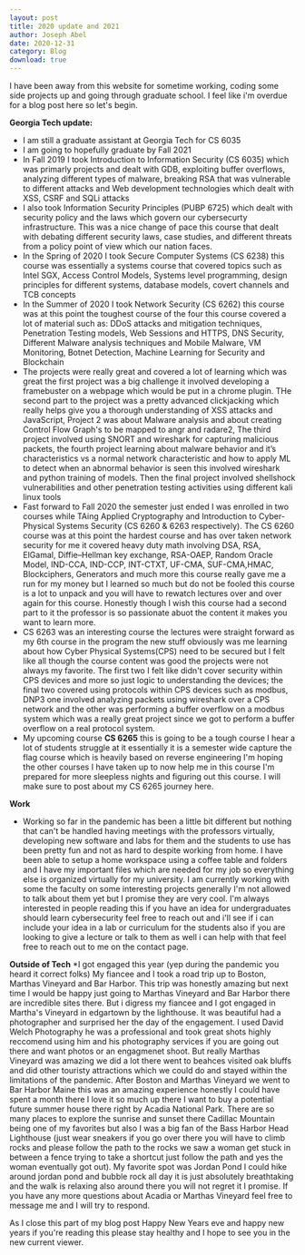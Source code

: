 ```yaml
---
layout: post
title: 2020 update and 2021
author: Joseph Abel
date: 2020-12-31
category: Blog
download: true
---
```

I have been away from this website for sometime working, coding some side projects up and going through graduate school. I feel like i'm overdue for a blog post here so let's begin. 

**Georgia Tech update:**
* I am still a graduate assistant at Georgia Tech for CS 6035
* I am going to hopefully graduate by Fall 2021
* In Fall 2019 I took Introduction to Information Security (CS 6035) which was primarly projects and dealt with GDB, exploiting buffer overflows, analyzing different types of malware, breaking RSA that was vulnerable to different attacks and Web development technologies which dealt with XSS, CSRF and SQLi attacks
* I also took Information Security Principles (PUBP 6725) which dealt with security policy and the laws which govern our cybersecurty infrastructure. This was a nice change of pace this course that dealt with debating different security laws, case studies, and different threats from a policy point of view which our nation faces.
* In the Spring of 2020 I took Secure Computer Systems (CS 6238) this course was essentially a systems course that covered topics such as Intel SGX, Access Control Models, Systems level programming, design principles for different systems, database models, covert channels and TCB concepts
* In the Summer of 2020 I took Network Security (CS 6262) this course was at this point the toughest course of the four this course covered a lot of material such as: DDoS attacks and mitigation techniques, Penetration Testing models, Web Sessions and HTTPS, DNS Security, Different Malware analysis techniques and Mobile Malware, VM Monitoring, Botnet Detection, Machine Learning for Security and Blockchain
* The projects were really great and covered a lot of learning which was great the first project was a big challenge it involved developing a framebuster on a webpage which would be put in a chrome plugin. THe second part to the project was a pretty advanced clickjacking which really helps give you a thorough understanding of XSS attacks and JavaScript, Project 2 was about Malware analysis and about creating Control Flow Graph's to be mapped to angr and radare2, The third project involved using SNORT and wireshark for capturing malicious packets, the fourth project learning about malware behavior and it’s characteristics vs a normal network characteristic and how to apply ML to detect when an abnormal behavior is seen this involved wireshark and python training of models. Then the final project involved shellshock vulnerabilities and other penetration testing activities using different kali linux tools
* Fast forward to Fall 2020 the semester just ended I was enrolled in two courses while TAing Applied Cryptography and Introduction to Cyber-Physical Systems Security (CS 6260 & 6263 respectively). The CS 6260 course was at this point the hardest course and has over taken network security for me it covered heavy duty math involving DSA, RSA, ElGamal, Diffie–Hellman key exchange, RSA-OAEP, Random Oracle Model, IND-CCA, IND-CCP, INT-CTXT, UF-CMA, SUF-CMA,HMAC, Blockciphers, Generators and much more this course really gave me a run for my money but I learned so much but do not be fooled this course is a lot to unpack and you will have to rewatch lectures over and over again for this course. Honestly though I wish this course had a second part to it the professor is so passionate abuot the content it makes you want to learn more.
* CS 6263 was an interesting course the lectures were straight forward as my 6th course in the program the new stuff obviously was me learning about how Cyber Physical Systems(CPS) need to be secured but I felt like all though the course content was good the projects were not always my favorite. The first two I felt like didn't cover security within CPS devices and more so just logic to understanding the devices; the final two covered using protocols within CPS devices such as modbus, DNP3 one involved analyzing packets using wireshark over a CPS network and the other was performing a buffer overflow on a modbus system which was a really great project since we got to perform a buffer overflow on a real protocol system.
* My upcoming course **CS 6265** this is going to be a tough course I hear a lot of students struggle at it essentially it is a semester wide capture the flag course which is heavily based on reverse engineering I'm hoping the other courses I have taken up to now help me in this course I'm prepared for more sleepless nights and figuring out this course. I will make sure to post about my CS 6265 journey here.

**Work**
* Working so far in the pandemic has been a little bit different but nothing that can't be handled having meetings with the professors virtually, developing new software and labs for them and the students to use has been pretty fun and not as hard to despite working from home. I have been able to setup a home workspace using a coffee table and folders and I have my important files which are needed for my job so everything else is organized virtually for my university. I am currently working with some the faculty on some interesting projects generally I'm not allowed to talk about them yet but I promise they are very cool. I'm always interested in people reading this if you have an idea for undergraduates should learn cybersecurity feel free to reach out and i'll see if i can include your idea in a lab or curriculum for the students also if you are looking to give a lecture or talk to them as well i can help with that feel free to reach out to me on the contact page. 

**Outside of Tech**
*I got engaged this year (yep during the pandemic you heard it correct folks) My fiancee and I took a road trip up to Boston, Marthas Vineyard and Bar Harbor. This trip was honestly amazing but next time I would be happy just going to Marthas Vineyard and Bar Harbor there are incredible sites there. But i digress my fiancee and I got engaged in Martha's Vineyard in edgartown by the lighthouse. It was beautiful had a photographer and surprised her the day of the engagement. I used David Welch Photography he was a professional and took great shots highly reccomend using him and his photography services if you are going out there and want photos or an engagmenet shoot. But really Marthas Vineyard was amazing we did a lot there went to beahces visited oak bluffs and did other touristy attractions which we could do and stayed within the limitations of the pandemic. After Boston and Marthas Vineyard we went to Bar Harbor Maine this was an amazing experience honestly I could have spent a month there I love it so much up there I want to buy a potential future summer house there right by Acadia National Park.
There are so many places to explore the sunrise and sunset there Cadillac Mountain being one of my favorites but also I was a big fan of the Bass Harbor Head Lighthouse (just wear sneakers if you go over there you will have to climb rocks and please follow the path to the rocks we saw a woman get stuck in between a fence trying to take a shortcut just follow the path and yes the woman eventually got out). My favorite spot was Jordan Pond I could hike around jordan pond and bubble rock all day it is just absolutely breathtaking and the walk is relaxing also around there you will not regret it I promise. If you have any more questions about Acadia or Marthas Vineyard feel free to message me and I will try to respond.

As I close this part of my blog post Happy New Years eve and happy new years if you're reading this please stay healthy and I hope to see you in the new current viewer.
